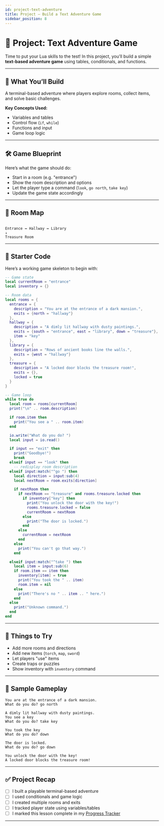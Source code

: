 ```yaml
---
id: project-text-adventure
title: Project – Build a Text Adventure Game
sidebar_position: 8
---
```


# 🧭 Project: Text Adventure Game

Time to put your Lua skills to the test! In this project, you’ll build a simple **text-based adventure game** using tables, conditionals, and functions.

---

## 🧱 What You’ll Build

A terminal-based adventure where players explore rooms, collect items, and solve basic challenges.

**Key Concepts Used:**

- Variables and tables
- Control flow (`if`, `while`)
- Functions and input
- Game loop logic

---

## 🛠️ Game Blueprint

Here’s what the game should do:

- Start in a room (e.g. "entrance")
- Show the room description and options
- Let the player type a command (`look`, `go north`, `take key`)
- Update the game state accordingly

---

## 🧩 Room Map

```

Entrance ↔ Hallway ↔ Library
↓
Treasure Room

````

---

## 🧰 Starter Code

Here’s a working game skeleton to begin with:

```lua
-- Game state
local currentRoom = "entrance"
local inventory = {}

-- Room data
local rooms = {
  entrance = {
    description = "You are at the entrance of a dark mansion.",
    exits = {north = "hallway"}
  },
  hallway = {
    description = "A dimly lit hallway with dusty paintings.",
    exits = {south = "entrance", east = "library", down = "treasure"},
    item = "key"
  },
  library = {
    description = "Rows of ancient books line the walls.",
    exits = {west = "hallway"}
  },
  treasure = {
    description = "A locked door blocks the treasure room!",
    exits = {},
    locked = true
  }
}

-- Game loop
while true do
  local room = rooms[currentRoom]
  print("\n" .. room.description)

  if room.item then
    print("You see a " .. room.item)
  end

  io.write("What do you do? ")
  local input = io.read()

  if input == "exit" then
    print("Goodbye!")
    break
  elseif input == "look" then
    -- redisplay room description
  elseif input:match("^go ") then
    local direction = input:sub(4)
    local nextRoom = room.exits[direction]

    if nextRoom then
      if nextRoom == "treasure" and rooms.treasure.locked then
        if inventory["key"] then
          print("You unlock the door with the key!")
          rooms.treasure.locked = false
          currentRoom = nextRoom
        else
          print("The door is locked.")
        end
      else
        currentRoom = nextRoom
      end
    else
      print("You can't go that way.")
    end

  elseif input:match("^take ") then
    local item = input:sub(6)
    if room.item == item then
      inventory[item] = true
      print("You took the " .. item)
      room.item = nil
    else
      print("There's no " .. item .. " here.")
    end
  else
    print("Unknown command.")
  end
end
````

---

## 🧠 Things to Try

* Add more rooms and directions
* Add new items (`torch`, `map`, `sword`)
* Let players "use" items
* Create traps or puzzles
* Show inventory with `inventory` command

---

## 🧪 Sample Gameplay

```
You are at the entrance of a dark mansion.
What do you do? go north

A dimly lit hallway with dusty paintings.
You see a key
What do you do? take key

You took the key
What do you do? down

The door is locked.
What do you do? go down

You unlock the door with the key!
A locked door blocks the treasure room!
```

---

## ✅ Project Recap

* [ ] I built a playable terminal-based adventure
* [ ] I used conditionals and game logic
* [ ] I created multiple rooms and exits
* [ ] I tracked player state using variables/tables
* [ ] I marked this lesson complete in my [Progress Tracker](./beginner-checklist.md)

---
